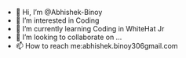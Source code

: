 - 👋 Hi, I’m @Abhishek-Binoy
- 👀 I’m interested in Coding
- 🌱 I’m currently learning Coding in WhiteHat Jr
- 💞️ I’m looking to collaborate on ...
- 📫 How to reach me:abhishek.binoy306gmail.com

<!---
Abhishek-Binoy/Abhishek-Binoy is a ✨ special ✨ repository because its `README.md` (this file) appears on your GitHub profile.
You can click the Preview link to take a look at your changes.
--->
